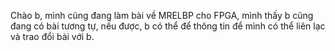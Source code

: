 Chào b, mình cũng đang làm bài về MRELBP cho FPGA, mình thấy b cũng đang có bài tương tự, nếu được, b có thể để thông tin để mình có thể liên lạc và trao đổi bài với b.
